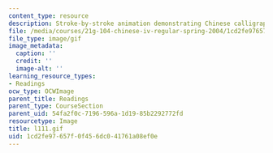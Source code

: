 ```yaml
---
content_type: resource
description: Stroke-by-stroke animation demonstrating Chinese calligraphy.
file: /media/courses/21g-104-chinese-iv-regular-spring-2004/1cd2fe97657f0f456dc041761a08ef0e_l111.gif
file_type: image/gif
image_metadata:
  caption: ''
  credit: ''
  image-alt: ''
learning_resource_types:
- Readings
ocw_type: OCWImage
parent_title: Readings
parent_type: CourseSection
parent_uid: 54fa2f0c-7196-596a-1d19-85b2292772fd
resourcetype: Image
title: l111.gif
uid: 1cd2fe97-657f-0f45-6dc0-41761a08ef0e
---
```

